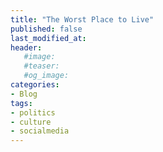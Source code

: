 ```yaml
---
title: "The Worst Place to Live"
published: false
last_modified_at: 
header: 
   #image:
   #teaser: 
   #og_image: 
categories:
- Blog
tags:
- politics
- culture
- socialmedia
---
```

